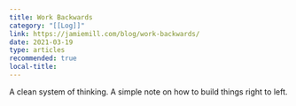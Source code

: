 ```yaml
---
title: Work Backwards
category: "[[Log]]"
link: https://jamiemill.com/blog/work-backwards/
date: 2021-03-19
type: articles
recommended: true
local-title:
---
```

A clean system of thinking. A simple note on how to build things right to left. 